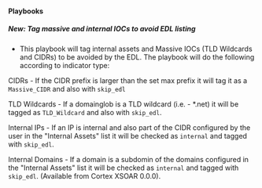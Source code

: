 
#### Playbooks
##### New: Tag massive and internal IOCs to avoid EDL listing
- This playbook will tag internal assets and Massive IOCs (TLD Wildcards and CIDRs) to be avoided by the EDL. The playbook will do the following according to indicator type:

CIDRs - If the CIDR prefix is larger than the set max prefix it will tag it as a `Massive_CIDR` and also with `skip_edl`

TLD Wildcards - If a domainglob is a TLD wildcard (i.e. - *.net) it will be tagged as `TLD_Wildcard` and also with `skip_edl`.

Internal IPs - If an IP is internal and also part of the CIDR configured by the user in the "Internal Assets" list it will be checked as `internal` and tagged with `skip_edl`.

Internal Domains - If a domain is a subdomin of the domains configured in the "Internal Assets" list it will be checked as `internal` and tagged with `skip_edl`. (Available from Cortex XSOAR 0.0.0).
